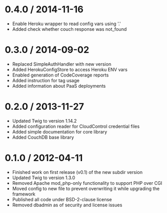 
0.4.0 / 2014-11-16
==================

  * Enable Heroku wrapper to read config vars using '.'
  * Added check whether couch response was not_found

0.3.0 / 2014-09-02
==================

 * Replaced SimpleAuthHandler with new version
 * Added HerokuConfigStore to access Heroku ENV vars
 * Enabled generation of CodeCoverage reports
 * Added instruction for tag usage
 * Added information about PaaS deployments

0.2.0 / 2013-11-27
==================

 * Updated Twig to version 1.14.2
 * Added configuration reader for CloudControl credential files
 * Added simple documentation for core library
 * Added CouchDB base library

0.1.0 / 2012-04-11
==================

 * Finished work on first release (v0.1) of the new subdir version
 * Updated Twig to version 1.3.0
 * Removed Apache mod_php-only functionality to support PHP over CGI
 * Moved config to new file to prevent overwriting it while upgrading the framework
 * Published all code under BSD-2-clause license
 * Removed dbadmin as of security and license issues
